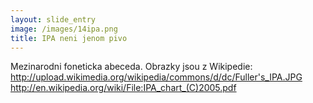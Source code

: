 ```yaml
---
layout: slide_entry
image: /images/14ipa.png
title: IPA neni jenom pivo 
---
```

Mezinarodni foneticka abeceda.
Obrazky jsou z Wikipedie:
http://upload.wikimedia.org/wikipedia/commons/d/dc/Fuller's_IPA.JPG
http://en.wikipedia.org/wiki/File:IPA_chart_(C)2005.pdf
